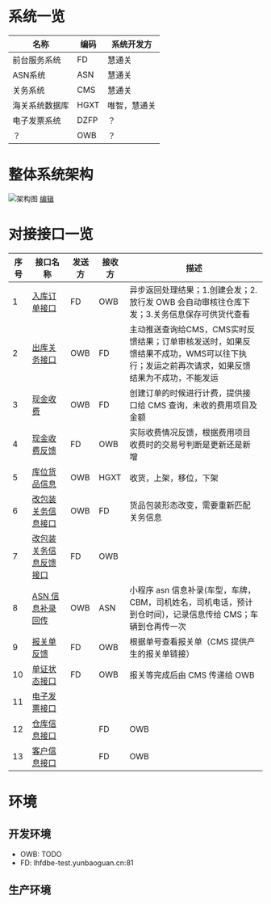 # 系统一览

| 名称           | 编码 | 系统开发方   |
| -------------- | ---- | ------------ |
| 前台服务系统   | FD   | 慧通关       |
| ASN系统        | ASN  | 慧通关       |
| 关务系统       | CMS  | 慧通关       |
| 海关系统数据库 | HGXT | 唯智，慧通关 |
| 电子发票系统   | DZFP | ？           |
| ？             | OWB  | ？           |

# 整体系统架构

![架构图](diagrams/Architecture.png)
[编辑](https://www.draw.io/?title=Architecture.png&url=https%3A%2F%2Fgithub.com%2Fleaderrun-wms%2Fdocs%2Fraw%2Fmaster%2Fdiagrams%2FArchitecture.png%3Ft%3D0)


# 对接接口一览

| 序号 | 接口名称                                 | 发送方 | 接收方 | 描述                                                                                                       |
| ---- | ---------------------------------------- | ------ | ------ | ---------------------------------------------------------------------------------------------------------- |
| 1    | [入库订单接口](Inbound.md)               | FD     | OWB    | 异步返回处理结果；1.创建会发；2.放行发 OWB 会自动审核往仓库下发；3.关务信息保存可供货代查看                |
| 2    | [出库关务接口](Outbound.md)              | OWB    | FD     | 主动推送查询给CMS，CMS实时反馈结果；订单审核发送时，如果反馈结果不成功，WMS可以往下执行；发运之前再次请求，如果反馈结果为不成功，不能发运                                                                       |
| 3    | [现金收费](Receivable.md)                | OWB    | FD     | 创建订单的时候进行计费，提供接口给 CMS 查询，未收的费用项目及金额                                          |
| 4    | [现金收费反馈](Payment.md)               | FD     | OWB    | 实际收费情况反馈，根据费用项目收费时的交易号判断是更新还是新增                                             |
| 5    | [库位货品信息](InternalOp.md)            | OWB    | HGXT   | 收货，上架，移位，下架                                                                                     |
| 6    | [改包装关务信息接口](RepackReq.md)       | OWB    | FD     | 货品包装形态改变，需要重新匹配关务信息                                                                     |
| 7    | [改包装关务信息反馈接口](RepackResp.md)  | FD     | OWB    |                                                                                                            |
| 8    | [ASN 信息补录回传](InboundSupp.md)       | OWB    | ASN    | 小程序 asn 信息补录(车型，车牌，CBM，司机姓名，司机电话，预计到仓时间)，记录信息传给 CMS；车辆到仓再传一次 |
| 9    | [报关单反馈](CustomsFeedbackPDF.md)      | FD     | OWB    | 根据单号查看报关单（CMS 提供产生的报关单链接）                                                             |
| 10   | [单证状态接口](CustomsFeedbackStatus.md) | FD     | OWB    | 报关等完成后由 CMS 传递给 OWB                                                                              |
| 11   | [电子发票接口](ElectronicInvoice.md)     |        |        |                                                                                                            |
| 12   | [仓库信息接口](Warehouse.md)   |         |  FD    | OWB    |
| 13   | [客户信息接口](Customer.md)    |         |  FD    | OWB    |

# 环境

## 开发环境

* OWB: TODO
* FD: lhfdbe-test.yunbaoguan.cn:81

## 生产环境
